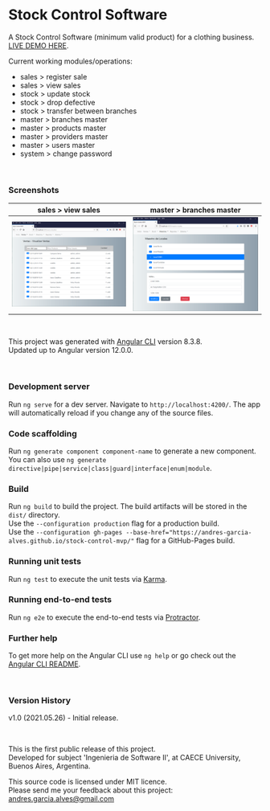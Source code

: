 # Stock Control Software

A Stock Control Software (minimum valid product) for a clothing business.  
[LIVE DEMO HERE](https://andres-garcia-alves.github.io/stock-control-mvp/).  

Current working modules/operations:
- sales > register sale
- sales > view sales
- stock > update stock
- stock > drop defective
- stock > transfer between branches
- master > branches master
- master > products master
- master > providers master
- master > users master
- system > change password

&nbsp;

### Screenshots

| sales > view sales                    | master > branches master              |
|---------------------------------------|---------------------------------------|
| ![](src/assets/img/screenshot-01.png) | ![](src/assets/img/screenshot-02.png) |

&nbsp;

This project was generated with [Angular CLI](https://github.com/angular/angular-cli) version 8.3.8.  
Updated up to Angular version 12.0.0.  

&nbsp;

### Development server

Run `ng serve` for a dev server. Navigate to `http://localhost:4200/`. The app will automatically reload if you change any of the source files.

### Code scaffolding

Run `ng generate component component-name` to generate a new component. You can also use `ng generate directive|pipe|service|class|guard|interface|enum|module`.

### Build

Run `ng build` to build the project. The build artifacts will be stored in the `dist/` directory.  
Use the `--configuration production` flag for a production build.  
Use the `--configuration gh-pages --base-href="https://andres-garcia-alves.github.io/stock-control-mvp/"` flag for a GitHub-Pages build.

### Running unit tests

Run `ng test` to execute the unit tests via [Karma](https://karma-runner.github.io).

### Running end-to-end tests

Run `ng e2e` to execute the end-to-end tests via [Protractor](http://www.protractortest.org/).

### Further help

To get more help on the Angular CLI use `ng help` or go check out the [Angular CLI README](https://github.com/angular/angular-cli/blob/master/README.md).

&nbsp;

### Version History

v1.0 (2021.05.26) - Initial release.  

&nbsp;

This is the first public release of this project.  
Developed for subject 'Ingenieria de Software II', at CAECE University, Buenos Aires, Argentina.  

This source code is licensed under MIT licence.  
Please send me your feedback about this project: andres.garcia.alves@gmail.com
